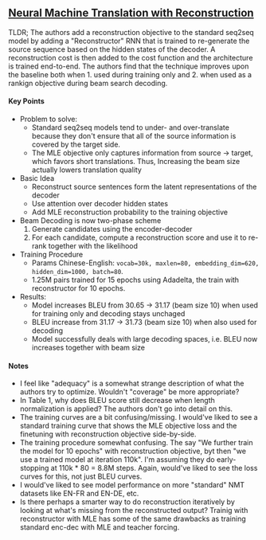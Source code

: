 ## [Neural Machine Translation with Reconstruction](https://arxiv.org/abs/1611.01874v1)

TLDR; The authors add a reconstruction objective to the standard seq2seq model by adding a "Reconstructor" RNN that is trained to re-generate the source sequence based on the hidden states of the decoder. A reconstruction cost is then added to the cost function and the architecture is trained end-to-end. The authors find that the technique improves upon the baseline both when 1. used during training only and 2. when used as a rankign objective during beam search decoding.

#### Key Points

- Problem to solve:
  - Standard seq2seq models tend to under- and over-translate because they don't ensure that all of the source information is covered by the target side.
  - The MLE objective only captures information from source -> target, which favors short translations. Thus, Increasing the beam size actually lowers translation quality
- Basic Idea
  - Reconstruct source sentences form the latent representations of the decoder
  - Use attention over decoder hidden states
  - Add MLE reconstruction probability to the training objective
- Beam Decoding is now two-phase scheme
  1. Generate candidates using the encoder-decoder
  2. For each candidate, compute a reconstruction score and use it to re-rank  together with the likelihood
- Training Procedure
  - Params Chinese-English: `vocab=30k, maxlen=80, embedding_dim=620, hidden_dim=1000, batch=80`.
  - 1.25M pairs trained for 15 epochs using Adadelta, the train with reconstructor for 10 epochs.
- Results:
  - Model increases BLEU from 30.65 -> 31.17 (beam size 10) when used for training only and decoding stays unchaged
  - BLEU increase from 31.17 -> 31.73 (beam size 10) when also used for decoding
  - Model successfully deals with large decoding spaces, i.e. BLEU now increases together with beam size


#### Notes

- I feel like "adequacy" is a somewhat strange description of what the authors try to optimize. Wouldn't "coverage" be more appropriate?
- In Table 1, why does BLEU score still decrease when length normalization is applied? The authors don't go into detail on this.
- The training curves are a bit confusing/missing. I would've liked to see a standard training curve that shows the MLE objective loss and the finetuning with reconstruction objective side-by-side.
- The training procedure somewhat confusing. The say "We further train the model for 10 epochs" with reconstruction objective, byt then "we use a trained model at iteration 110k". I'm assuming they do early-stopping at 110k * 80 = 8.8M steps. Again, would've liked to see the loss curves for this, not just BLEU curves.
- I would've liked to see model performance on more "standard" NMT datasets like EN-FR and EN-DE, etc.
- Is there perhaps a smarter way to do reconstruction iteratively by looking at what's missing from the reconstructed output? Trainig with reconstructor with MLE has some of the same drawbacks as training standard enc-dec with MLE and teacher forcing.
